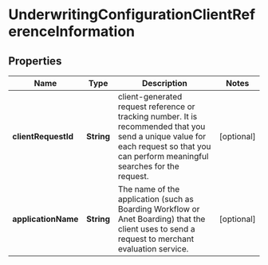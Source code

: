 
# UnderwritingConfigurationClientReferenceInformation

## Properties
Name | Type | Description | Notes
------------ | ------------- | ------------- | -------------
**clientRequestId** | **String** | client-generated request reference or tracking number. It is recommended that you send a unique value for each request so that you can perform meaningful searches for the request.  |  [optional]
**applicationName** | **String** | The name of the application (such as Boarding Workflow or Anet Boarding) that the client uses to send a request to merchant evaluation service.        |  [optional]



